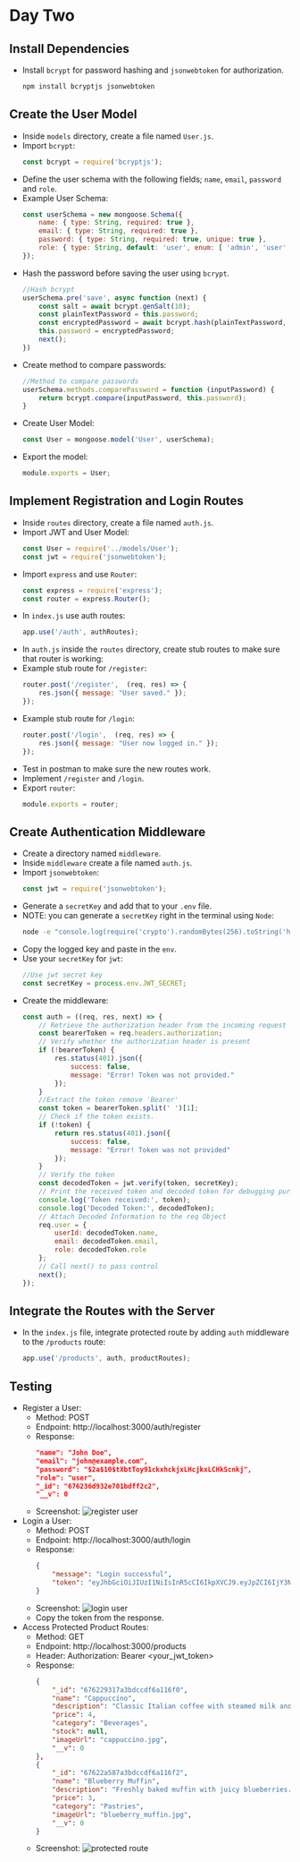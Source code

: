 # Day Two
## Install Dependencies
- Install `bcrypt` for password hashing and `jsonwebtoken` for authorization. 
    ```bash
    npm install bcryptjs jsonwebtoken
## Create the User Model
- Inside `models` directory, create a file named `User.js`.
- Import `bcrypt`:
    ```js
    const bcrypt = require('bcryptjs');
- Define the user schema with the following fields; `name`, `email`, `password` and `role`.
- Example User Schema:
    ```js
    const userSchema = new mongoose.Schema({
        name: { type: String, required: true },
        email: { type: String, required: true },
        password: { type: String, required: true, unique: true },
        role: { type: String, default: 'user', enum: [ 'admin', 'user' ]}
    });
- Hash the password before saving the user using `bcrypt`.
    ```js
    //Hash bcrypt
    userSchema.pre('save', async function (next) {
        const salt = await bcrypt.genSalt(10);
        const plainTextPassword = this.password;
        const encryptedPassword = await bcrypt.hash(plainTextPassword, salt);
        this.password = encryptedPassword;
        next();
    })
- Create method to compare passwords:
    ```js
    //Method to compare passwords
    userSchema.methods.comparePassword = function (inputPassword) {
        return bcrypt.compare(inputPassword, this.password);
    }
- Create User Model:
    ```js
    const User = mongoose.model('User', userSchema);
- Export the model:
    ```js
    module.exports = User;
## Implement Registration and Login Routes
- Inside `routes` directory, create a file named `auth.js`.
- Import JWT and User Model:
    ```js
    const User = require('../models/User');
    const jwt = require('jsonwebtoken');
- Import `express` and use `Router`:
    ```js
    const express = require('express');
    const router = express.Router();
- In `index.js` use auth routes:
    ```js
    app.use('/auth', authRoutes);
- In `auth.js` inside the `routes` directory, create stub routes to make sure that router is working:
- Example stub route for `/register`: 
    ```js
    router.post('/register',  (req, res) => {
        res.json({ message: "User saved." });
    });
- Example stub route for `/login`:
    ```js
    router.post('/login',  (req, res) => {
        res.json({ message: "User now logged in." });
    });
- Test in postman to make sure the new routes work.
- Implement `/register` and `/login`.
- Export `router`:
    ```js
    module.exports = router;
## Create Authentication Middleware
- Create a directory named `middleware`.
- Inside `middleware` create a file named `auth.js`.
- Import `jsonwebtoken`:
    ```js
    const jwt = require('jsonwebtoken');
- Generate a `secretKey` and add that to your `.env` file. 
- NOTE: you can generate a `secretKey` right in the terminal using `Node`:
    ```bash
    node -e "console.log(require('crypto').randomBytes(256).toString('hex'))"
- Copy the logged key and paste in the `env`. 
- Use your `secretKey` for `jwt`:
    ```js
    //Use jwt secret key
    const secretKey = process.env.JWT_SECRET;
- Create the middleware:
    ```js
    const auth = ((req, res, next) => {
        // Retrieve the authorization header from the incoming request
        const bearerToken = req.headers.authorization;
        // Verify whether the authorization header is present
        if (!bearerToken) {
            res.status(401).json({
                success: false,
                message: "Error! Token was not provided."
            });
        }
        //Extract the token remove 'Bearer'
        const token = bearerToken.split(' ')[1];
        // Check if the token exists.
        if (!token) {
            return res.status(401).json({
                success: false,
                message: "Error! Token was not provided"
            });
        }
        // Verify the token
        const decodedToken = jwt.verify(token, secretKey);
        // Print the received token and decoded token for debugging purposes
        console.log('Token received:', token);
        console.log('Decoded Token:', decodedToken);
        // Attach Decoded Information to the req Object
        req.user = {
            userId: decodedToken.name,
            email: decodedToken.email,
            role: decodedToken.role
        };
        // Call next() to pass control
        next();
    });
## Integrate the Routes with the Server
- In the `index.js` file, integrate protected route by adding `auth` middleware to the `/products` route:
    ```js
    app.use('/products', auth, productRoutes);
## Testing
- Register a User:
    * Method: POST
    * Endpoint: http://localhost:3000/auth/register
    * Response:
        ```json
        "name": "John Doe",
        "email": "john@example.com",
        "password": "$2a$10$tXbtToy91ckxhckjxLHcjkxLCHkScnkj",
        "role": "user",
        "_id": "676236d932e701bdff2c2",
        "__v": 0
    * Screenshot:
    ![register user](</img/registerUser.png>)
- Login a User:
    * Method: POST
    * Endpoint: http://localhost:3000/auth/login
    * Response:
        ```json
        {
            "message": "Login successful",
            "token": "eyJhbGciOiJIUzI1NiIsInR5cCI6IkpXVCJ9.eyJpZCI6IjY3NjIzMzZkOTMyZTcwMWJkZmYyYzIwNyIsImVtYWlsIjoiam9obkBleGFtcGxlLmNvbSIsInJvbGUiOiJ1c2VyIiwiaWF0IjoxNzM0NTM0OTUyLCJleHAiOjE3MzUxMzk3NTJ9.LHRTRaXxnaP3Zt1SaIk7NbZVeSiOUSJV9rrhozVCav0"
        }
    * Screenshot:
    ![login user](</img/loginUser.png>)
    * Copy the token from the response.
- Access Protected Product Routes:
    * Method: GET
    * Endpoint: http://localhost:3000/products
    * Header: Authorization: Bearer <your_jwt_token>
    * Response:
        ```json
        {
            "_id": "676229317a3bdccdf6a116f0",
            "name": "Cappuccino",
            "description": "Classic Italian coffee with steamed milk and a velvety foam topping.",
            "price": 4,
            "category": "Beverages",
            "stock": null,
            "imageUrl": "cappuccino.jpg",
            "__v": 0
        },
        {
            "_id": "67622a587a3bdccdf6a116f2",
            "name": "Blueberry Muffin",
            "description": "Freshly baked muffin with juicy blueberries.",
            "price": 3,
            "category": "Pastries",
            "imageUrl": "blueberry_muffin.jpg",
            "__v": 0
        }
    * Screenshot:
    ![protected route](</img/protectedRoute.png>)